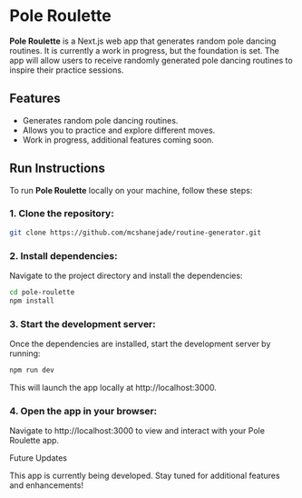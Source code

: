 
# Pole Roulette

**Pole Roulette** is a Next.js web app that generates random pole dancing routines. It is currently a work in progress, but the foundation is set. The app will allow users to receive randomly generated pole dancing routines to inspire their practice sessions.

## Features
- Generates random pole dancing routines.
- Allows you to practice and explore different moves.
- Work in progress, additional features coming soon.

## Run Instructions

To run **Pole Roulette** locally on your machine, follow these steps:

### 1. Clone the repository:
```bash
git clone https://github.com/mcshanejade/routine-generator.git
```

### 2. Install dependencies:
Navigate to the project directory and install the dependencies:
```bash
cd pole-roulette
npm install
```
### 3. Start the development server:
Once the dependencies are installed, start the development server by running:
```bash
npm run dev
```
This will launch the app locally at http://localhost:3000.

### 4. Open the app in your browser:
Navigate to http://localhost:3000 to view and interact with your Pole Roulette app.

Future Updates

This app is currently being developed. Stay tuned for additional features and enhancements!